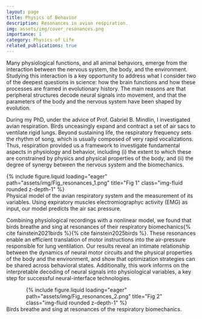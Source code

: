 ```yaml
---
layout: page
title: Physics of Behavior
description: Resonances in avian respiration.
img: assets/img/cover_resonances.png
importance: 1
category: Physics of Life
related_publications: true
---
```

Many physiological functions, and all animal behaviors, emerge from the interaction between the nervous system, the body, and the environment. Studying this interaction is a key opportunity to address what I consider two of the deepest questions in science: how the brain functions and how these processes are framed in evolutionary history. The main reasons are that peripheral structures decode neural signals into movement, and that the parameters of the body and the nervous system have been shaped by evolution.

During my PhD, under the advice of Prof. Gabriel B. Mindlin, I investigated avian respiration. Birds unceasingly expand and contract a set of air sacs to ventilate rigid lungs. Beyond sustaining life, the respiratory frequency sets the rhythm of song, which is usually composed of very rapid vocalizations. Thus, respiration provided us a framework to investigate fundamental aspects in physiology and behavior, including (i) the extent to which these are constrained by physics and physical properties of the body, and (ii) the degree of synergy between the nervous system and the biomechanics.

<div class="row">
    <div class="col-sm mt-3 mt-md-0">
        {% include figure.liquid loading="eager" path="assets/img/Fig_resonances_1.png" title="Fig 1" class="img-fluid rounded z-depth-1" %}
    </div>
</div>
<div class="caption">
    Physical model of the avian respiratory system and the measurement of its variables. Using expiratory muscles electromiographyc activity (EMG) as input, our model predicts the air sac pressure. 
</div>

Combining physiological recordings with a nonlinear model, we found that birds breathe and sing at resonances of their respiratory biomechanics{% cite fainstein2021birds %}{% cite fainstein2025birds %}. These resonances enable an efficient translation of motor instructions into the air-pressure responsible for lung ventilation. Our results reveal an intimate relationship between the dynamics of neural motor circuits and the physical properties of the body and the environment, and show that optimization strategies can be shared across behavioral states. Additionally, this work informs on the interpretable decoding of neural signals into physiological variables, a key step for successful neural-interface technologies.

<div class="row">
  <div class="col-sm mt-3 mt-md-0">
    <div style="max-width: 400px; margin: 0 auto;">
      {% include figure.liquid loading="eager" path="assets/img/Fig_resonances_2.png" title="Fig 2" class="img-fluid rounded z-depth-1" %}
    </div>
  </div>
</div>
<div class="caption">
    Birds breathe and sing at resonances of the respiratory biomechanics. 
</div>
